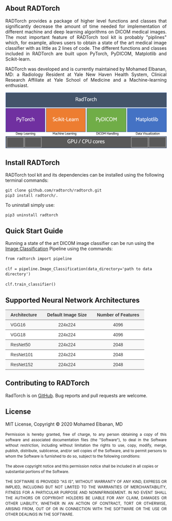 

## About RADTorch

<p style='text-align: justify;'>
RADTorch provides a package of higher level functions and classes that significantly decrease the amount of time needed for implementation of different machine and deep learning algorithms on DICOM medical images. The most important feature of RADTorch tool kit is probably "piplines" which, for example, allows users to obtain a state of the art medical image classifier with as little as 2 lines of code. The different functions and classes included in RADTorch are built upon PyTorch, PyDICOM, Matplotlib and Scikit-learn.
</p>

<p style='text-align: justify;'>
RADTorch was developed and is currently maintained by Mohamed Elbanan, MD: a Radiology Resident at Yale New Haven Health System, Clinical Research Affiliate at Yale School of Medicine and a Machine-learning enthusiast.
</p>

![](radtorch_stack.png)


## Install RADTorch

RADTorch tool kit and its dependencies can be installed using the following terminal commands:

```
git clone github.com/radtorch/radtorch.git
pip3 install radtorch/.
```

To uninstall simply use:

```
pip3 uninstall radtorch
```




## Quick Start Guide
Running a state of the art DICOM image classifier can be run using the [Image Classification](./pipeline.html#radtorch.pipeline.Image_Classification) Pipeline using the commands:
```
from radtorch import pipeline

clf = pipeline.Image_Classification(data_directory='path to data directory')

clf.train_classifier()

```




## Supported Neural Network Architectures

<style type="text/css">
.tg  {border-collapse:collapse;border-spacing:0;border-color:#ccc;}
.tg td{font-family:Arial, sans-serif;font-size:14px;padding:7px 16px;border-style:solid;border-width:0px;overflow:hidden;word-break:normal;border-top-width:1px;border-bottom-width:1px;border-color:#ccc;color:#333;background-color:#fff;}
.tg th{font-family:Arial, sans-serif;font-size:14px;font-weight:normal;padding:7px 16px;border-style:solid;border-width:0px;overflow:hidden;word-break:normal;border-top-width:1px;border-bottom-width:1px;border-color:#ccc;color:#333;background-color:#f0f0f0;}
.tg .tg-m5nv{border-color:#656565;text-align:center;vertical-align:top}
.tg .tg-hkgo{font-weight:bold;border-color:#656565;text-align:left;vertical-align:top}
.tg .tg-dfrc{background-color:#f9f9f9;border-color:#656565;text-align:left;vertical-align:top}
.tg .tg-09jq{background-color:#f9f9f9;border-color:#656565;text-align:center;vertical-align:top}
.tg .tg-2bev{border-color:#656565;text-align:left;vertical-align:top}
</style>
<table class="tg">
  <tr>
    <th class="tg-hkgo">Architecture     </th>
    <th class="tg-hkgo">Default Image Size</th>
    <th class="tg-hkgo">Number of Features</th>
  </tr>
  <tr>
    <td class="tg-dfrc">VGG16</td>
    <td class="tg-09jq">224x224</td>
    <td class="tg-09jq">4096</td>
  </tr>
  <tr>
    <td class="tg-2bev">VGG18</td>
    <td class="tg-m5nv">224x224</td>
    <td class="tg-m5nv">4096</td>
  </tr>
  <tr>
    <td class="tg-dfrc">ResNet50</td>
    <td class="tg-09jq">224x224</td>
    <td class="tg-09jq">2048</td>
  </tr>
  <tr>
    <td class="tg-2bev">ResNet101</td>
    <td class="tg-m5nv">224x224</td>
    <td class="tg-m5nv">2048</td>
  </tr>
  <tr>
    <td class="tg-dfrc">ResNet152</td>
    <td class="tg-09jq">224x224</td>
    <td class="tg-09jq">2048</td>
  </tr>
</table>


## Contributing to RADTorch
RadTorch is on [GitHub](https://github.com/radtorch/radtorch). Bug reports and pull requests are welcome.


## License
MIT License, Copyright 	&copy; 2020 Mohamed Elbanan, MD

<p style='text-align: justify;'>
<small>
Permission is hereby granted, free of charge, to any person obtaining a copy
of this software and associated documentation files (the "Software"), to deal
in the Software without restriction, including without limitation the rights
to use, copy, modify, merge, publish, distribute, sublicense, and/or sell
copies of the Software, and to permit persons to whom the Software is
furnished to do so, subject to the following conditions:

The above copyright notice and this permission notice shall be included in all
copies or substantial portions of the Software.
</small>
</p>

<p style='text-align: justify;'>
<small>
THE SOFTWARE IS PROVIDED "AS IS", WITHOUT WARRANTY OF ANY KIND, EXPRESS OR
IMPLIED, INCLUDING BUT NOT LIMITED TO THE WARRANTIES OF MERCHANTABILITY,
FITNESS FOR A PARTICULAR PURPOSE AND NONINFRINGEMENT. IN NO EVENT SHALL THE
AUTHORS OR COPYRIGHT HOLDERS BE LIABLE FOR ANY CLAIM, DAMAGES OR OTHER
LIABILITY, WHETHER IN AN ACTION OF CONTRACT, TORT OR OTHERWISE, ARISING FROM,
OUT OF OR IN CONNECTION WITH THE SOFTWARE OR THE USE OR OTHER DEALINGS IN THE
SOFTWARE.
</small>
</p>

